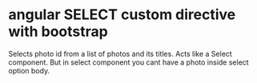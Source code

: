 # angular SELECT custom directive with bootstrap

Selects photo id from a list of photos and its titles. Acts like a Select component. 
But in select component you cant have a photo inside select option body.
